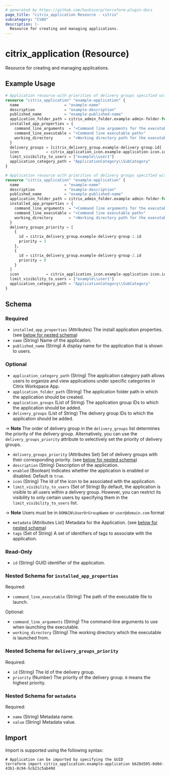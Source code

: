 ```yaml
---
# generated by https://github.com/hashicorp/terraform-plugin-docs
page_title: "citrix_application Resource - citrix"
subcategory: "CVAD"
description: |-
  Resource for creating and managing applications.
---
```


# citrix_application (Resource)

Resource for creating and managing applications.

## Example Usage

```terraform
# Application resource with priorities of delivery groups specified with the `delivery_groups` list attribute.
resource "citrix_application" "example-application" {
  name                    = "example-name"
  description             = "example-description"
  published_name          = "example-published-name"
  application_folder_path = citrix_admin_folder.example-admin-folder-for-application.path
  installed_app_properties = {
    command_line_arguments  = "<Command line arguments for the executable>"
    command_line_executable = "<Command line executable path>"
    working_directory       = "<Working directory path for the executable>"
  }
  delivery_groups = [citrix_delivery_group.example-delivery-group.id]
  icon            = citrix_application_icon.example-application-icon.id
  limit_visibility_to_users = ["example\\user1"]
  application_category_path = "ApplicationCategory\\SubCategory"
}

# Application resource with priorities of delivery groups specified with the `delivery_groups_priority` set attribute.
resource "citrix_application" "example-application" {
  name                    = "example-name"
  description             = "example-description"
  published_name          = "example-published-name"
  application_folder_path = citrix_admin_folder.example-admin-folder-for-application.path
  installed_app_properties = {
    command_line_arguments  = "<Command line arguments for the executable>"
    command_line_executable = "<Command line executable path>"
    working_directory       = "<Working directory path for the executable>"
  }
  delivery_groups_priority = [
    {
      id = citrix_delivery_group.example-delivery-group-1.id
      priority = 3
    },
    {
      id = citrix_delivery_group.example-delivery-group-2.id
      priority = 0
    }
  ]
  icon            = citrix_application_icon.example-application-icon.id
  limit_visibility_to_users = ["example\\user1"]
  application_category_path = "ApplicationCategory\\SubCategory"
}
```

<!-- schema generated by tfplugindocs -->
## Schema

### Required

- `installed_app_properties` (Attributes) The install application properties. (see [below for nested schema](#nestedatt--installed_app_properties))
- `name` (String) Name of the application.
- `published_name` (String) A display name for the application that is shown to users.

### Optional

- `application_category_path` (String) The application category path allows users to organize and view applications under specific categories in Citrix Workspace App.
- `application_folder_path` (String) The application folder path in which the application should be created.
- `application_groups` (List of String) The application group IDs to which the application should be added.
- `delivery_groups` (List of String) The delivery group IDs to which the application should be added.

-> **Note** The order of delivery group in the `delivery_groups` list determines the priority of the delivery group. Alternatively, you can use the `delivery_groups_priority` attribute to selectively set the priority of delivery groups.
- `delivery_groups_priority` (Attributes Set) Set of delivery groups with their corresponding priority. (see [below for nested schema](#nestedatt--delivery_groups_priority))
- `description` (String) Description of the application.
- `enabled` (Boolean) Indicates whether the application is enabled or disabled. Default is `true`.
- `icon` (String) The Id of the icon to be associated with the application.
- `limit_visibility_to_users` (Set of String) By default, the application is visible to all users within a delivery group. However, you can restrict its visibility to only certain users by specifying them in the `limit_visibility_to_users` list.

-> **Note** Users must be in `DOMAIN\UserOrGroupName` or `user@domain.com` format
- `metadata` (Attributes List) Metadata for the Application. (see [below for nested schema](#nestedatt--metadata))
- `tags` (Set of String) A set of identifiers of tags to associate with the application.

### Read-Only

- `id` (String) GUID identifier of the application.

<a id="nestedatt--installed_app_properties"></a>
### Nested Schema for `installed_app_properties`

Required:

- `command_line_executable` (String) The path of the executable file to launch.

Optional:

- `command_line_arguments` (String) The command-line arguments to use when launching the executable.
- `working_directory` (String) The working directory which the executable is launched from.


<a id="nestedatt--delivery_groups_priority"></a>
### Nested Schema for `delivery_groups_priority`

Required:

- `id` (String) The Id of the delivery group.
- `priority` (Number) The priority of the delivery group. `0` means the highest priority.


<a id="nestedatt--metadata"></a>
### Nested Schema for `metadata`

Required:

- `name` (String) Metadata name.
- `value` (String) Metadata value.

## Import

Import is supported using the following syntax:

```shell
# Application can be imported by specifying the GUID
terraform import citrix_application.example-application b620d505-0d0d-43b1-8c94-5cb21c5ab40d
```